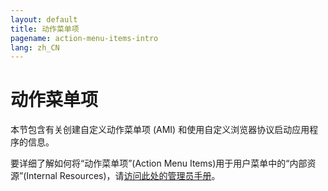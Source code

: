 ```yaml
---
layout: default
title: 动作菜单项
pagename: action-menu-items-intro
lang: zh_CN
---
```


# 动作菜单项

本节包含有关创建自定义动作菜单项 (AMI) 和使用自定义浏览器协议启动应用程序的信息。

要详细了解如何将“动作菜单项”(Action Menu Items)用于用户菜单中的“内部资源”(Internal Resources)，请[访问此处的管理员手册](https://help.autodesk.com/view/SGSUB/CHS/?guid=SG_Administrator_ar_display_options_ar_user_menu_customization_html)。